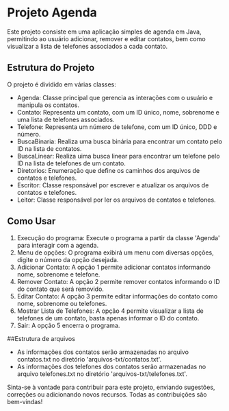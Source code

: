 # Projeto Agenda

Este projeto consiste em uma aplicação simples de agenda em Java, permitindo ao usuário adicionar, remover e editar contatos, bem como visualizar a lista de telefones associados a cada contato.

## Estrutura do Projeto
 O projeto é dividido em várias classes:

- Agenda: Classe principal que gerencia as interações com o usuário e manipula os contatos.
- Contato: Representa um contato, com um ID único, nome, sobrenome e uma lista de telefones associados.
- Telefone: Representa um número de telefone, com um ID único, DDD e número.
- BuscaBinaria: Realiza uma busca binária para encontrar um contato pelo ID na lista de contatos.
- BuscaLinear: Realiza uima busca linear para encontrar um telefone pelo ID na lista de telefones de um contato.
- Diretorios: Enumeração que define os caminhos dos arquivos de contatos e telefones.
- Escritor: Classe responsável por escrever e atualizar os arquivos de contatos e telefones.
- Leitor: Classe responsável por ler os arquivos de contatos e telefones.

## Como Usar

1. Execução do programa: Execute o programa a partir da classe 'Agenda' para interagir com a agenda.
2. Menu de opções: O programa exibirá um menu com diversas opções, digite o número da opção desejada.
3. Adicionar Contato: A opção 1 permite adicionar contatos informando nome, sobrenome e telefone.
4. Remover Contato: A opção 2 permite remover contatos informando o ID do contato que será removido.
5. Editar Contato: A opção 3 permite editar informações do contato como nome, sobrenome ou telefones.
6. Mostrar Lista de Telefones: A opção 4 permite visualizar a lista de telefones de um contato, basta apenas informar o ID do contato.
7. Sair: A opção 5 encerra o programa.

##Estrutura de arquivos
- As informações dos contatos serão armazenadas no arquivo contatos.txt no diretório 'arquivos-txt/contatos.txt'.
- As informações dos telefones dos contatos serão armazenadas no arquivo telefones.txt no diretório 'arquivos-txt/telefones.txt'.

Sinta-se à vontade para contribuir para este projeto, enviando sugestões, correções ou adicionando novos recursos. Todas as contribuições são bem-vindas!
